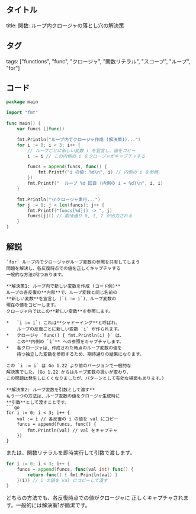 ## タイトル
title: 関数: ループ内クロージャの落とし穴の解決策

## タグ
tags: ["functions", "func", "クロージャ", "関数リテラル", "スコープ", "ループ", "for"]

## コード
```go
package main

import "fmt"

func main() {
	var funcs []func()

	fmt.Println("ループ内でクロージャ作成 (解決策1)...")
	for i := 0; i < 3; i++ {
		// ループごとに新しい変数 i を宣言し、値をコピー
		i := i // この内側の i をクロージャがキャプチャする

		funcs = append(funcs, func() {
			fmt.Printf("i の値: %d\n", i) // 内側の i を参照
		})
		fmt.Printf("  ループ %d 回目 (内側の i = %d)\n", i, i)
	}

	fmt.Println("\nクロージャ実行...")
	for j := 0; j < len(funcs); j++ {
		fmt.Printf("funcs[%d]() -> ", j)
		funcs[j]() // 期待通り 0, 1, 2 が出力される
	}
}

```

## 解説
```text
`for` ループ内でクロージャがループ変数の参照を共有してしまう
問題を解決し、各反復時点での値を正しくキャプチャする
一般的な方法が2つあります。

**解決策1: ループ内で新しい変数を作成 (コード例)**
ループの各反復の**内部**で、ループ変数と同じ名前の
**新しい変数**を宣言し (`i := i`)、ループ変数の
現在の値をコピーします。
クロージャ内ではこの**新しい変数**を参照します。

*   `i := i`: これは**シャドーイング**と呼ばれ、
    ループの反復ごとに新しい変数 `i` が作られます。
*   クロージャ `func() { fmt.Println(i) }` は、
    この**内側の `i`** への参照をキャプチャします。
*   各クロージャは、作成された時点のループ変数の値を
    持つ独立した変数を参照するため、期待通りの結果になります。

この `i := i` は Go 1.22 より前のバージョンで一般的な
解決策でした。(Go 1.22 からはループ変数の扱いが変わり、
この問題は発生しにくくなりましたが、パターンとして有効な場面もあります。)

**解決策2: ループ変数を引数として渡す**
もう一つの方法は、ループ変数の値をクロージャ生成時に
**引数**として渡すことです。
```go
for i := 0; i < 3; i++ {
    val := i // 各反復の i の値を val にコピー
    funcs = append(funcs, func() {
        fmt.Println(val) // val をキャプチャ
    })
}
```
または、関数リテラルを即時実行して引数で渡します。
```go
for i := 0; i < 3; i++ {
    funcs = append(funcs, func(val int) func() {
        return func() { fmt.Println(val) }
    }(i)) // i の値を val にコピーして渡す
}
```
どちらの方法でも、各反復時点での値がクロージャに
正しくキャプチャされます。一般的には解決策1が簡潔です。